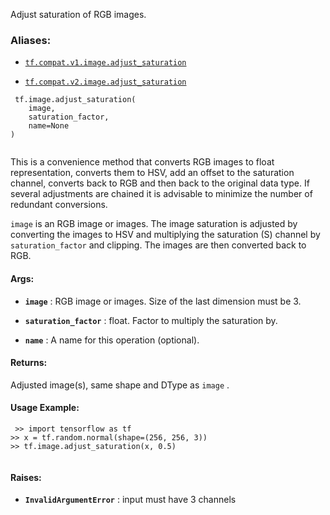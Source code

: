 Adjust saturation of RGB images.



### Aliases:

- [ `tf.compat.v1.image.adjust_saturation` ](/api_docs/python/tf/image/adjust_saturation)

- [ `tf.compat.v2.image.adjust_saturation` ](/api_docs/python/tf/image/adjust_saturation)



```
 tf.image.adjust_saturation(
    image,
    saturation_factor,
    name=None
)
 
```

This is a convenience method that converts RGB images to float
representation, converts them to HSV, add an offset to the saturation channel,
converts back to RGB and then back to the original data type. If several
adjustments are chained it is advisable to minimize the number of redundant
conversions.

 `image`  is an RGB image or images.  The image saturation is adjusted by
converting the images to HSV and multiplying the saturation (S) channel by
 `saturation_factor`  and clipping. The images are then converted back to RGB.



#### Args:

- **`image`** : RGB image or images. Size of the last dimension must be 3.

- **`saturation_factor`** : float. Factor to multiply the saturation by.

- **`name`** : A name for this operation (optional).



#### Returns:
Adjusted image(s), same shape and DType as  `image` .



#### Usage Example:


```
 >> import tensorflow as tf
>> x = tf.random.normal(shape=(256, 256, 3))
>> tf.image.adjust_saturation(x, 0.5)
 
```



#### Raises:

- **`InvalidArgumentError`** : input must have 3 channels

